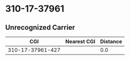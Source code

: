 # 310-17-37961
## Unrecognized Carrier


| CGI | Nearest CGI | Distance |
|-----|-------------|----------|
| 310-17-37961-427 |  | 0.0 |
